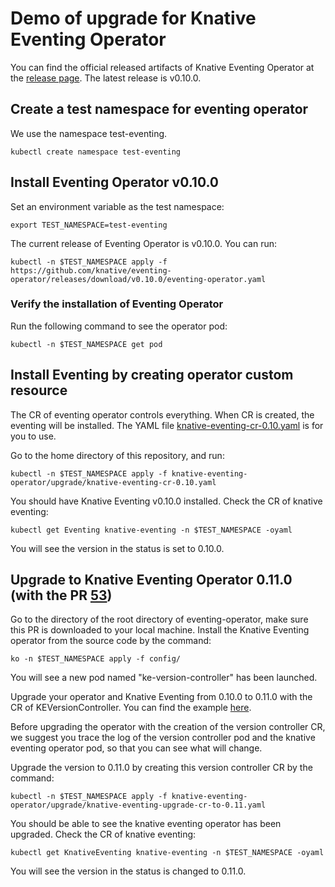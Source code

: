 # Demo of upgrade for Knative Eventing Operator

You can find the official released artifacts of Knative Eventing Operator at the [release page](https://github.com/knative/eventing-operator/releases).
The latest release is v0.10.0.

## Create a test namespace for eventing operator

We use the namespace test-eventing.

```aidl
kubectl create namespace test-eventing
```

## Install Eventing Operator v0.10.0

Set an environment variable as the test namespace:

```aidl
export TEST_NAMESPACE=test-eventing
```

The current release of Eventing Operator is v0.10.0. You can run:

```aidl
kubectl -n $TEST_NAMESPACE apply -f https://github.com/knative/eventing-operator/releases/download/v0.10.0/eventing-operator.yaml
```

### Verify the installation of Eventing Operator

Run the following command to see the operator pod:

```aidl
kubectl -n $TEST_NAMESPACE get pod
```

## Install Eventing by creating operator custom resource

The CR of eventing operator controls everything. When CR is created, the eventing will be installed. The
YAML file [knative-eventing-cr-0.10.yaml](knative-eventing-cr-0.10.yaml) is for you to use.

Go to the home directory of this repository, and run:
```aidl
kubectl -n $TEST_NAMESPACE apply -f knative-eventing-operator/upgrade/knative-eventing-cr-0.10.yaml
```

You should have Knative Eventing v0.10.0 installed. Check the CR of knative eventing:
```aidl
kubectl get Eventing knative-eventing -n $TEST_NAMESPACE -oyaml
```

You will see the version in the status is set to 0.10.0.

## Upgrade to Knative Eventing Operator 0.11.0 (with the PR [53](https://github.com/knative/eventing-operator/pull/53))

Go to the directory of the root directory of eventing-operator, make sure this PR is downloaded to your local machine.
Install the Knative Eventing operator from the source code by the command:

```aidl
ko -n $TEST_NAMESPACE apply -f config/
```

You will see a new pod named "ke-version-controller" has been launched.

Upgrade your operator and Knative Eventing from 0.10.0 to 0.11.0 with the CR of KEVersionController.
You can find the example [here](knative-eventing-upgrade-cr-to-0.11.yaml).

Before upgrading the operator with the creation of the version controller CR, we suggest you trace
the log of the version controller pod and the knative eventing operator pod, so that you can see what
will change.

Upgrade the version to 0.11.0 by creating this version controller CR by the command:
```aidl
kubectl -n $TEST_NAMESPACE apply -f knative-eventing-operator/upgrade/knative-eventing-upgrade-cr-to-0.11.yaml
```

You should be able to see the knative eventing operator has been upgraded. Check the CR of knative eventing:
```aidl
kubectl get KnativeEventing knative-eventing -n $TEST_NAMESPACE -oyaml
```

You will see the version in the status is changed to 0.11.0.
